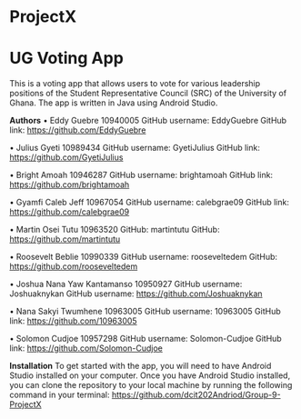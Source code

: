 # ProjectX

# UG Voting App
This is a voting app that allows users to vote for various leadership positions of the Student Representative Council (SRC) of the University of Ghana. The app is written in Java using Android Studio.

**Authors**
•	Eddy Guebre  10940005
GitHub username: EddyGuebre 
GitHub link: https://github.com/EddyGuebre

•	Julius Gyeti 10989434
GitHub username: GyetiJulius 
GitHub link: https://github.com/GyetiJulius

•	Bright Amoah 10946287
GitHub username: brightamoah
GitHub link: https://github.com/brightamoah

•	Gyamfi Caleb Jeff 10967054
GitHub username: calebgrae09
GitHub link: https://github.com/calebgrae09 

•	Martin Osei Tutu 10963520
GitHub: martintutu
GitHub:  https://github.com/martintutu

•	Roosevelt Beblie 10990339
GitHub username: rooseveltedem 
GitHub:  https://github.com/rooseveltedem

•	Joshua Nana Yaw Kantamanso 10950927
GitHub username: Joshuaknykan
GitHub username: https://github.com/Joshuaknykan

•	Nana Sakyi Twumhene 10963005
GitHub username: 10963005
GitHub link: https://github.com/10963005

•	Solomon Cudjoe 10957298
GitHub username: Solomon-Cudjoe
GitHub link: https://github.com/Solomon-Cudjoe


**Installation**
To get started with the app, you will need to have Android Studio installed on your computer.
Once you have Android Studio installed, you can clone the repository to your local machine by running the following command in your terminal:
https://github.com/dcit202Andriod/Group-9-ProjectX


